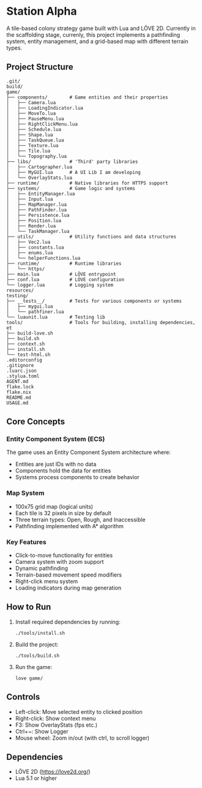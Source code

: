 # Station Alpha

A tile-based colony strategy game built with Lua and LÖVE 2D. Currently in the scaffolding stage, currenly, this project implements a pathfinding system, entity management, and a grid-based map with different terrain types.

## Project Structure

```
.git/
build/
game/
├── components/        # Game entities and their properties
│   ├── Camera.lua
│   ├── LoadingIndicator.lua
│   ├── MoveTo.lua
│   ├── PauseMenu.lua
│   ├── RightClickMenu.lua
│   ├── Schedule.lua
│   ├── Shape.lua
│   ├── TaskQueue.lua
│   ├── Texture.lua
│   ├── Tile.lua
│   └── Topography.lua
├── libs/              # 'Third' party libraries 
│   ├── Cartographer.lua
│   ├── MyGUI.lua      # A UI Lib I am developing
│   └── OverlayStats.lua
├── runtime/           # Native libraries for HTTPS support
├── systems/           # Game logic and systems
│   ├── EntityManager.lua
│   ├── Input.lua
│   ├── MapManager.lua
│   ├── PathFinder.lua
│   ├── Persistence.lua
│   ├── Position.lua
│   ├── Render.lua
│   └── TaskManager.lua
├── utils/             # Utility functions and data structures
│   ├── Vec2.lua
│   ├── constants.lua
│   ├── enums.lua
│   └── helperFunctions.lua
├── runtime/           # Runtime libraries
│   └── https/
├── main.lua           # LÖVE entrypoint 
├── conf.lua           # LÖVE configuration
└── logger.lua         # Logging system
resources/
testing/
├── __tests__/         # Tests for various components or systems
│   ├── mygui.lua
│   └── pathfiner.lua
└── luaunit.lua        # Testing lib
tools/                 # Tools for building, installing dependencies, et
├── build-love.sh
├── build.sh
├── context.sh
├── install.sh
└── test-html.sh
.editorconfig
.gitignore
.luarc.json
.stylua.toml
AGENT.md
flake.lock
flake.nix
README.md
USAGE.md
```

## Core Concepts

### Entity Component System (ECS)
The game uses an Entity Component System architecture where:
- Entities are just IDs with no data
- Components hold the data for entities
- Systems process components to create behavior

### Map System
- 100x75 grid map (logical units)
- Each tile is 32 pixels in size by default
- Three terrain types: Open, Rough, and Inaccessible
- Pathfinding implemented with A* algorithm

### Key Features
- Click-to-move functionality for entities
- Camera system with zoom support
- Dynamic pathfinding
- Terrain-based movement speed modifiers
- Right-click menu system
- Loading indicators during map generation

## How to Run

1. Install required dependencies by running:
   ```
   ./tools/install.sh
   ```

2. Build the project:
   ```
   ./tools/build.sh
   ```

3. Run the game:
   ```
   love game/
   ```

## Controls
- Left-click: Move selected entity to clicked position
- Right-click: Show context menu
- F3: Show OverlayStats (fps etc.)
- Ctrl+~: Show Logger
- Mouse wheel: Zoom in/out (with ctrl, to scroll logger)

## Dependencies
- LÖVE 2D (https://love2d.org/)
- Lua 5.1 or higher

